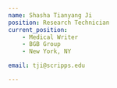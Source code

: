 ```yaml
---
name: Shasha Tianyang Ji
position: Research Technician
current_position:
    - Medical Writer
    - BGB Group
    - New York, NY

email: tji@scripps.edu

---
```

